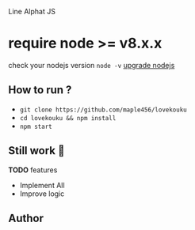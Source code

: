 Line Alphat JS

# require node >= v8.x.x
check your nodejs version
`node -v`
[upgrade nodejs](https://google.com/)


How to run ?
------
- `git clone https://github.com/maple456/lovekouku`
- `cd lovekouku && npm install`
- `npm start`


Still work :construction_worker:
----
**TODO** features
- Implement All 
- Improve logic

Author
------


